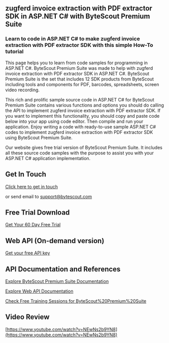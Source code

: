 ## zugferd invoice extraction with PDF extractor SDK in ASP.NET C# with ByteScout Premium Suite

### Learn to code in ASP.NET C# to make zugferd invoice extraction with PDF extractor SDK with this simple How-To tutorial

This page helps you to learn from code samples for programming in ASP.NET C#. ByteScout Premium Suite was made to help with zugferd invoice extraction with PDF extractor SDK in ASP.NET C#. ByteScout Premium Suite is the set that includes 12 SDK products from ByteScout including tools and components for PDF, barcodes, spreadsheets, screen video recording.

This rich and prolific sample source code in ASP.NET C# for ByteScout Premium Suite contains various functions and options you should do calling the API to implement zugferd invoice extraction with PDF extractor SDK. If you want to implement this functionality, you should copy and paste code below into your app using code editor. Then compile and run your application. Enjoy writing a code with ready-to-use sample ASP.NET C# codes to implement zugferd invoice extraction with PDF extractor SDK using ByteScout Premium Suite.

Our website gives free trial version of ByteScout Premium Suite. It includes all these source code samples with the purpose to assist you with your ASP.NET C# application implementation.

## Get In Touch

[Click here to get in touch](https://bytescout.zendesk.com/hc/en-us/requests/new?subject=ByteScout%20Premium%20Suite%20Question)

or send email to [support@bytescout.com](mailto:support@bytescout.com?subject=ByteScout%20Premium%20Suite%20Question) 

## Free Trial Download

[Get Your 60 Day Free Trial](https://bytescout.com/download/web-installer?utm_source=github-readme)

## Web API (On-demand version)

[Get your free API key](https://pdf.co/documentation/api?utm_source=github-readme)

## API Documentation and References

[Explore ByteScout Premium Suite Documentation](https://bytescout.com/documentation/index.html?utm_source=github-readme)

[Explore Web API Documentation](https://pdf.co/documentation/api?utm_source=github-readme)

[Check Free Training Sessions for ByteScout%20Premium%20Suite](https://academy.bytescout.com/)

## Video Review

[https://www.youtube.com/watch?v=NEwNs2b9YN8](https://www.youtube.com/watch?v=NEwNs2b9YN8)